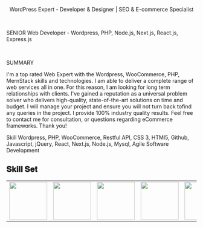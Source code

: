 <p align="center">
WordPress Expert - Developer & Designer | SEO & E-commerce Specialist
</p>
<br />
<p>SENIOR Web Developer - Wordpress, PHP, Node.js, Next.js, React.js, Express.js </p>
<br>
<p>
SUMMARY

I'm a top rated Web Expert with the Wordpress, WooCommerce, PHP, MernStack skills and technologies. I am able to deliver a complete range of web services all in one. For this reason, I am looking for long term relationships with clients. I've gained a reputation as a universal problem solver who delivers high-quality, state-of-the-art solutions on time and budget.
I will manage your project and ensure you will not turn back tofind any queries in the project. I provide 100% industry quality results. Feel free to contact me for consultation, or questions regarding eCommerce frameworks. Thank you!

Skill
Wordpress, PHP, WooCommerce, Restful API, CSS 3, HTMl5, Github, Javascript, jQuery, React, Next.js, Node.js, Mysql, Agile Software Development
</p>
<h2 font-weight="bold">𝐒𝐤𝐢𝐥𝐥 𝐒𝐞𝐭</h2>
<table>
  <tr>
    <td>
      <img src="https://cdn.jsdelivr.net/gh/devicons/devicon/icons/opencv/opencv-original.svg" width="100"/>
    </td>
    <td>
       <img src="https://cdn.jsdelivr.net/gh/devicons/devicon/icons/python/python-original.svg" width="100"/>
    </td>
    <td>
      <img src="https://cdn.jsdelivr.net/gh/devicons/devicon/icons/tensorflow/tensorflow-original.svg" width="100"/>
    </td>
    <td>
      <img src="https://cdn.jsdelivr.net/gh/devicons/devicon/icons/nodejs/nodejs-original.svg" width="100"/>
    </td>
    <td>
        <img src="https://cdn.jsdelivr.net/gh/devicons/devicon/icons/react/react-original.svg" width="100" />
    </td>
    <td>
      <img src="https://cdn.jsdelivr.net/gh/devicons/devicon/icons/html5/html5-original.svg" width="100" />
    </td>
    <td>
      <img src="https://cdn.jsdelivr.net/gh/devicons/devicon/icons/css3/css3-original.svg" width="100" />
    </td>
    <td>
      <img src="https://cdn.jsdelivr.net/gh/devicons/devicon/icons/javascript/javascript-original.svg" width="100"/>
    </td>
    <td>
        <img src="https://cdn.jsdelivr.net/gh/devicons/devicon/icons/docker/docker-original.svg" width="100"/>
    </td>
    <td>
        <img src="https://cdn.jsdelivr.net/gh/devicons/devicon/icons/github/github-original.svg"  width="100"/>
    </td>
    <td>
      <img src="https://cdn.jsdelivr.net/gh/devicons/devicon/icons/bitbucket/bitbucket-original.svg" width="100"/>
    </td>
  </tr>
  
</table>
<br/>
